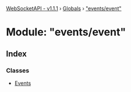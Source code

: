 [WebSocketAPI - v1.1.1](../README.md) › [Globals](../globals.md) › ["events/event"](_events_event_.md)

# Module: "events/event"

## Index

### Classes

* [Events](../classes/_events_event_.events.md)
